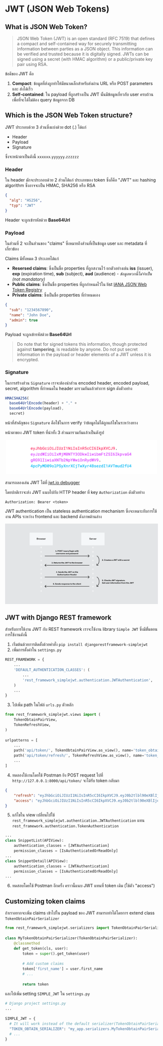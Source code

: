 # JWT (JSON Web Tokens)

## What is JSON Web Token?

> JSON Web Token (JWT) is an open standard (RFC 7519) that defines a compact and self-contained way for securely transmitting information between parties as a JSON object. This information can be verified and trusted because it is digitally signed. JWTs can be signed using a secret (with HMAC algorithm) or a public/private key pair using RSA.

ข้อดีของ JWT คือ
1. **Compact**: ข้อมูลที่ส่งถูกทำให้มีขนาดเล็กสำหรับส่งผ่าน URL หรือ POST parameters และ ส่งได้เร็ว
2. **Self-contained**: ใน payload ที่ถูกสร้างเป็น JWT นั้นมีข้อมูลเกี่ยวกับ user ครบถ้วน เพื่อที่จะได้ไม่ต้อง query ข้อมูลจาก DB

## Which is the JSON Web Token structure?

JWT ประกอบด้วย 3 ส่วนซึ่งแบ่งด้วย dot (.) ได้แก่

- Header
- Payload
- Signature

ซึ่งจะหน้าตาเป็นดังนี้ `xxxxxx`.`yyyyyy`.`zzzzzz`

### Header

ใน header มักจะประกอบด้วย 2 ส่วนได้่แก่ ประเภทของ token ซึ่งก็คือ "JWT" และ hashing algorithm ซึ่งอาจจะเป็น HMAC, SHA256 หรือ RSA

```json
{
  "alg": "HS256",
  "typ": "JWT"
}
```

Header จะถูกเข้ารหัสด้วย **Base64Url**

### Payload

ในส่วนที่ 2 จะเป็นส่วนของ "claims" ซึ่งหมายถึงส่วนที่เป็นข้อมูล user และ metadata ที่เกี่ยวข้อง

Claims มีทั้งหมด 3 ประเภทได้แก่

- **Resersed claims**: ซึ่งเป็นชื่อ properties ที่ถูกสงวนไว้ ยกตัวอย่างเช่น **iss** (issuer), **exp** (expiration time), **sub** (subject), **aud** (audience) - *ข้อมูลพวกนี้ไม่จำเป็น (not mandatory)*
- **Public claims**: ซึ่งเป็นชื่อ properties ที่ถูกกำหนดไว้ใน list [IANA JSON Web Token Registry](https://www.iana.org/assignments/jwt/jwt.xhtml#claims)
- **Private claims**: ซึ่งเป็นชื่อ properties ที่กำหนดเอง

```json
{
  "sub": "1234567890",
  "name": "John Doe",
  "admin": true
}
```

Payload จะถูกเข้ารหัสด้วย **Base64Url**

> Do note that for signed tokens this information, though protected against **tampering**, is readable by anyone. Do not put secret information in the payload or header elements of a JWT unless it is encrypted.

### Signature

ในการสร้างส่วน `Signature` เราจะต้องนำส่วน encoded header, encoded payload, secret, algorithm ที่กำหนดใน header มารวมกันแล้วทำการ sign ดังตัวอย่าง

```javascript
HMACSHA256(
  base64UrlEncode(header) + "." +
  base64UrlEncode(payload),
  secret)
```

หน้าที่สำคัญของ `Signature` คือใช้ในการ verify ว่าข้อมูลไม่ได้ถูกแก้ไขในระหว่างทาง

หน้าตาของ JWT token ที่นำทั้ง 3 ส่วนมารวมกันแล้วเป็นดังรูป

![jwt](images/jwt.png)

สามารถลองเล่น JWT ได้ที่ [jwt.io debugger](https://jwt.io/#debugger-io)

โดยปกติเราจะส่ง JWT แนบไปกับ HTTP header ที่ key `Authorization` ดังตัวอย่าง

```text
Authorization: Bearer <token>
```

JWT authentication เป็น stateless authentication mechanism ซึ่งจะเหมาะกับการใช้งาน APIs ระหว่าง frontend และ backend ดังภาพด้านล่าง

![sequence](images/jwt-sequence.png)

## JWT with Django REST framework

สำหรับการใช้งาน JWT กับ REST framework เราจะใช้งาน library `Simple JWT` ซึ่งมีขั้นตอนการใช้งานดังนี้

1. เริ่มต้นด้วยการติดตั้งด้วยคำสั่ง `pip install djangorestframework-simplejwt`
2. เพิ่มการตั้งค่าใน `settings.py`

```python
REST_FRAMEWORK = {
    ...
    'DEFAULT_AUTHENTICATION_CLASSES': (
        ...
        'rest_framework_simplejwt.authentication.JWTAuthentication',
    )
    ...
}
```

3. ไปเพิ่ม path ในไฟล์ `urls.py` ตัวหลัก

```python
from rest_framework_simplejwt.views import (
    TokenObtainPairView,
    TokenRefreshView,
)

urlpatterns = [
    ...
    path('api/token/', TokenObtainPairView.as_view(), name='token_obtain_pair'),
    path('api/token/refresh/', TokenRefreshView.as_view(), name='token_refresh'),
    ...
]
```

4. ทดลองใช้งานโดยใช้ Postman ยิง POST request ไปที่ `http://127.0.0.1:8000/api/token/` จะได้รับ token กลับมา

```json
{
    "refresh": "eyJhbGciOiJIUzI1NiIsInR5cCI6IkpXVCJ9.eyJ0b2tlbl90eXBlIjoicmVmcmVzaCIsImV4cCI6MTcyNzk3NTMwMywiaWF0IjoxNzI3ODg4OTAzLCJqdGkiOiI3NjJiODgwZTJmZmI0YTcxOGY4Y2U1ODA4YWI2MzgzNCIsInVzZXJfaWQiOjJ9.2qJTmGQdrB5-BLMj6gGbpE_PW_N3RrprggQfamj3zXk",
    "access": "eyJhbGciOiJIUzI1NiIsInR5cCI6IkpXVCJ9.eyJ0b2tlbl90eXBlIjoiYWNjZXNzIiwiZXhwIjoxNzI3ODg5MjAzLCJpYXQiOjE3Mjc4ODg5MDMsImp0aSI6IjFiNjY0N2E3OWU3MjQzMjc5NWNiMWMzMGQ2NTFiNzQyIiwidXNlcl9pZCI6Mn0.ECZPXlaOF4zwE_1r435nyexXMrsxvlTZy89EYzeVVms"
}
```

5. แก้ไขใน view เปลี่ยนไปใช้ `rest_framework_simplejwt.authentication.JWTAuthentication` แทน `rest_framework.authentication.TokenAuthentication`

```python
...
class SnippetList(APIView):
    authentication_classes = [JWTAuthentication]
    permission_classes = [IsAuthenticatedOrReadOnly]
...
class SnippetDetail(APIView):
    authentication_classes = [JWTAuthentication]
    permission_classes = [IsAuthenticatedOrReadOnly]
...
```

6. ทดสอบโดยใช้ Postman อีกครั้ง คราวนี้แนบ JWT แทนที่ token เดิม (ใช้ตัว "access")

## Customizing token claims

ถ้าเราอยากจะเพิ่ม claims เข้าไปใน payload ของ JWT สามารถทำได้โดยการ extend class `TokenObtainPairSerializer`

```python
from rest_framework_simplejwt.serializers import TokenObtainPairSerializer

class MyTokenObtainPairSerializer(TokenObtainPairSerializer):
    @classmethod
    def get_token(cls, user):
        token = super().get_token(user)

        # Add custom claims
        token['first_name'] = user.first_name
        # ...

        return token
```

และไปเพิ่ม setting `SIMPLE_JWT` ใน `settings.py`

```python
# Django project settings.py
...

SIMPLE_JWT = {
  # It will work instead of the default serializer(TokenObtainPairSerializer).
  "TOKEN_OBTAIN_SERIALIZER": "my_app.serializers.MyTokenObtainPairSerializer",
  # ...
}
```
